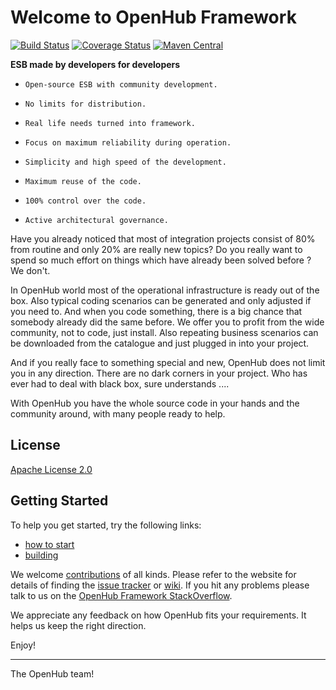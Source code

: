 # Welcome to OpenHub Framework 
[![Build Status](https://travis-ci.org/OpenWiseSolutions/openhub-framework.svg?branch=develop)](https://travis-ci.org/OpenWiseSolutions/openhub-framework) [![Coverage Status](https://coveralls.io/repos/github/OpenWiseSolutions/openhub-framework/badge.svg?branch=develop)](https://coveralls.io/github/OpenWiseSolutions/openhub-framework?branch=develop) [![Maven Central](https://maven-badges.herokuapp.com/maven-central/org.openhubframework/openhub/badge.svg)](https://maven-badges.herokuapp.com/maven-central/org.openhubframework/openhub)

**ESB made by developers for developers**

-     Open-source ESB with community development.
-     No limits for distribution.
-     Real life needs turned into framework.
-     Focus on maximum reliability during operation.
-     Simplicity and high speed of the development.
-     Maximum reuse of the code.
-     100% control over the code.
-     Active architectural governance.


Have you already noticed that most of integration projects consist of 80% from routine and only 20% are really new topics? Do you really want to spend so much effort on things which have already been solved before ? We don't.

In OpenHub world most of the operational infrastructure is ready out of the box. Also typical coding scenarios can be generated and only adjusted if you need to. And when you code something, there is a big chance that somebody already did the same before.  We offer you to profit from the wide community, not to code, just install.
Also repeating business scenarios can be downloaded from the catalogue and just plugged in into  your project.

And if you really face to something special and new, OpenHub does not limit you in any direction. There are no dark corners in your project. Who has ever had to deal with black box, sure understands ....

With OpenHub you have the whole source code in your hands and the community around, with many people ready to help.

## License

[Apache License 2.0]

## Getting Started
To help you get started, try the following links:

* [how to start]
* [building]

We welcome [contributions] of all kinds. Please refer to the website for details of finding the [issue tracker] or [wiki]. 
If you hit any problems please talk to us on the [OpenHub Framework StackOverflow].


We appreciate any feedback on how OpenHub fits your requirements. It helps us keep the right direction.

Enjoy!

--------------------
The OpenHub team!


[Apache License 2.0]: http://www.apache.org/licenses/LICENSE-2.0.txt
[how to start]: https://openhubframework.atlassian.net/wiki/display/OHF/Getting+started
[building]: https://openhubframework.atlassian.net/wiki/x/foM
[contributions]: https://github.com/OpenWiseSolutions/openhub-framework/blob/master/CONTRIBUTING.md
[issue tracker]: https://openhubframework.atlassian.net/projects/OHFJIRA
[wiki]: https://openwise.atlassian.net/projects/OHFJIRA
[OpenHub Framework StackOverflow]: http://stackoverflow.com/questions/tagged/openhubframework